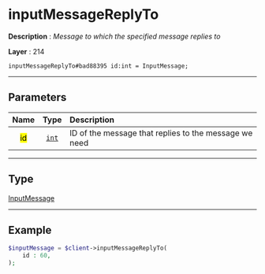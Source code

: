 # inputMessageReplyTo

**Description** : *Message to which the specified message replies to*

**Layer** : 214

```tl
inputMessageReplyTo#bad88395 id:int = InputMessage;
```

---

## Parameters

| Name | Type | Description |
| :---: | :---: | :--- |
| <mark>id</mark> | [`int`](type/int) | ID of the message that replies to the message we need |

---

## Type

[InputMessage](type/InputMessage)

---

## Example

```php
$inputMessage = $client->inputMessageReplyTo(
	id : 60,
);
```